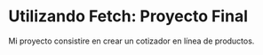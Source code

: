 # Utilizando Fetch: Proyecto Final

Mi proyecto consistire en crear un cotizador en línea de productos.